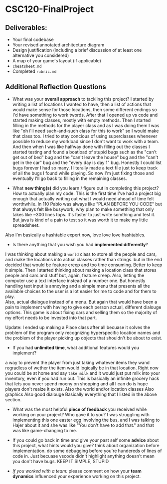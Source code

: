 # CSC120-FinalProject

## Deliverables:
 - Your final codebase
 - Your revised annotated architecture diagram
 - Design justification (including a brief discussion of at least one alternative you considered)
 - A map of your game's layout (if applicable)
 - `cheatsheet.md`
 - Completed `rubric.md`
  
## Additional Reflection Questions
 - What was your **overall approach** to tackling this project?
 I started by writing a list of locations I wanted to have, then a list of actions that would make sense for those locations, then some different endings so I'd have something to work twords. After that I opened up vs code and started making classes, mostly with empty methods. Then I started filling in the methods for the player class and as I was doing them I was like "oh i'll need such-and-such class for this to work" so I would make that class too. I tried to stay concious of using superclasses whenever possible to reduce my workload since I don't want to work with a team. 
 And then when I was like halfway done with filling out the classes I started testing and found a boatload of stupid bugs such as the "can't get out of bed" bug and the "can't leave the house" bug and the "can't get in the car" bug and the "every day is day 1" bug. Honestly I could list bugs forever I had so many. I literally made a text file just to keep track of all the bugs I found while playing. So now I'm just fixing those and eventually I'll go back to filling in the remaining classes.

 - What **new thing(s)** did you learn / figure out in completing this project?
 How to actually plan my code. This is the first time I've had a project big enough that actually writing out what I would need ahead of time felt worthwhile. In 110 Pablo was always like "PLAN BEFORE YOU CODE" but that always felt like busywork, why plan to make something that only takes like ~300 lines tops. It's faster to just write somthing and test it. But java is kind of a pain to test so it was worth it to make my little spreadsheet. 

 Also I'm basically a hashtable expert now, love love love hashtables.
 - Is there anything that you wish you had **implemented differently**?

 I was thinking about making a `world` class to store all the people and cars, and make the locations into actual classes rather than strings. but in the end decided that would be feature creep and too time consuming. Better to keep it simple.
Then I started thinking about making a location class that stores people and cars and stuff but, again, feature creep.
Also, letting the computer use a text interface instead of a number one. But honestly handling text input is annoying and a simple menu that presents all the available choices to the user is a lot easier for me to code and for them to play.  
Also, actual dialogue instead of a menu. But again that would have been a pain to implement with having to give each person actual, different dialouge options. This game is about fixing cars and selling them so the majority of my effort needs to be invested into that part.

Update: I ended up making a Place class after all becuase it solves the problem of the program only recognizing hyperspecific location names and the problem of the player picking up objects that shouldn't be about to exist.

 - If you had **unlimited time**, what additional features would you implement?

a way to prevent the player from just taking whatever items they wand regradless of wether the item would logically be in that location. Right now you could be at home and say `take milk` and it would just put milk into your inventory, even if you had run out. This is basically an infinite grocery hack that lets you never spend moeny on shopping and all I can do is hope players don't reaize it exists. 
Also the world and/or location classes
Also graphics
Also good dialouge
Basically everything that I listed in the above section. 
 
 - What was the most helpful **piece of feedback** you received while working on your project? Who gave it to you?
I was struggling with implementing this one easter egg involving the bus, and I was talking to Hajer about it and she was like "You don't have to add that." and that was like game-changing to me. 

 - If you could go back in time and give your past self some **advice** about this project, what hints would you give?
think about organization before implementation. do some debugging before you're hundereds of lines of code in. Just becuase vscode didn't highlight anything doesn't mean you don't have bugs. 
KEEP IT SIMPLE, STUPID

 - _If you worked with a team:_ please comment on how your **team dynamics** influenced your experience working on this project.

